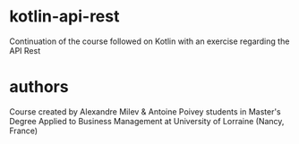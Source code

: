 # kotlin-api-rest
Continuation of the course followed on Kotlin with an exercise regarding the API Rest

# authors
Course created by Alexandre Milev & Antoine Poivey students in Master's Degree Applied to Business Management at University of Lorraine (Nancy, France)
